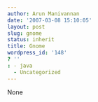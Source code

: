 ```yaml
---
author: Arun Manivannan
date: '2007-03-08 15:10:05'
layout: post
slug: gnome
status: inherit
title: Gnome
wordpress_id: '148'
? ''
: - java
  - Uncategorized
---
```


None

